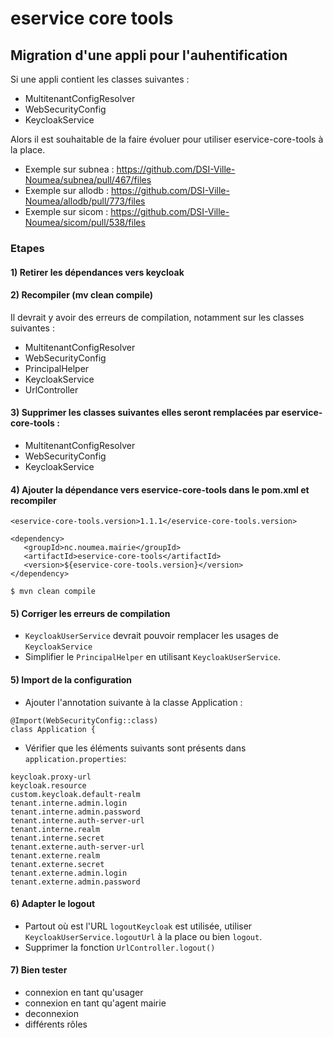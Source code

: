 # eservice core tools

## Migration d'une appli pour l'auhentification
Si une appli contient les classes suivantes :
* MultitenantConfigResolver
* WebSecurityConfig
* KeycloakService

Alors il est souhaitable de la faire évoluer pour utiliser eservice-core-tools à la place.

* Exemple sur subnea : https://github.com/DSI-Ville-Noumea/subnea/pull/467/files
* Exemple sur allodb : https://github.com/DSI-Ville-Noumea/allodb/pull/773/files
* Exemple sur sicom  : https://github.com/DSI-Ville-Noumea/sicom/pull/538/files


### Etapes
#### 1) Retirer les dépendances vers keycloak
   
#### 2) Recompiler (mv clean compile)
Il devrait y avoir des erreurs de compilation, notamment sur les classes suivantes :
 - MultitenantConfigResolver
 - WebSecurityConfig
 - PrincipalHelper
 - KeycloakService
 - UrlController

#### 3) Supprimer les classes suivantes elles seront remplacées par eservice-core-tools :
 - MultitenantConfigResolver
 - WebSecurityConfig
 - KeycloakService

#### 4) Ajouter la dépendance vers eservice-core-tools dans le pom.xml et recompiler
```
<eservice-core-tools.version>1.1.1</eservice-core-tools.version>
```
```
<dependency>
   <groupId>nc.noumea.mairie</groupId>
   <artifactId>eservice-core-tools</artifactId>
   <version>${eservice-core-tools.version}</version>
</dependency>
```
```
$ mvn clean compile
```
#### 5) Corriger les erreurs de compilation
- `KeycloakUserService` devrait pouvoir remplacer les usages de `KeycloakService`
- Simplifier le `PrincipalHelper` en utilisant `KeycloakUserService`.

#### 5) Import de la configuration
- Ajouter l'annotation suivante à la classe Application : 
```
@Import(WebSecurityConfig::class)
class Application {
```
- Vérifier que les éléments suivants sont présents dans `application.properties`:
```
keycloak.proxy-url
keycloak.resource
custom.keycloak.default-realm
tenant.interne.admin.login
tenant.interne.admin.password
tenant.interne.auth-server-url
tenant.interne.realm
tenant.interne.secret
tenant.externe.auth-server-url
tenant.externe.realm
tenant.externe.secret
tenant.externe.admin.login
tenant.externe.admin.password
```
#### 6) Adapter le logout
- Partout où est l'URL `logoutKeycloak` est utilisée, utiliser  `KeycloakUserService.logoutUrl` à la place ou bien `logout`.
- Supprimer la fonction `UrlController.logout()`

#### 7) Bien tester
- connexion en tant qu'usager
- connexion en tant qu'agent mairie
- deconnexion
- différents rôles
